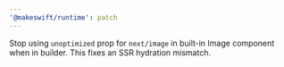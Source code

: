 ```yaml
---
'@makeswift/runtime': patch
---
```


Stop using `unoptimized` prop for `next/image` in built-in Image component when in builder. This fixes an SSR hydration mismatch.

